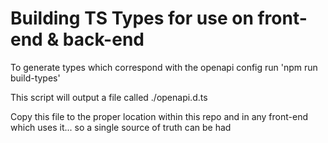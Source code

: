 # Building TS Types for use on front-end & back-end

To generate types which correspond with the openapi config run 'npm run build-types'

This script will output a file called ./openapi.d.ts

Copy this file to the proper location within this repo and in any front-end which uses it...
so a single source of truth can be had
